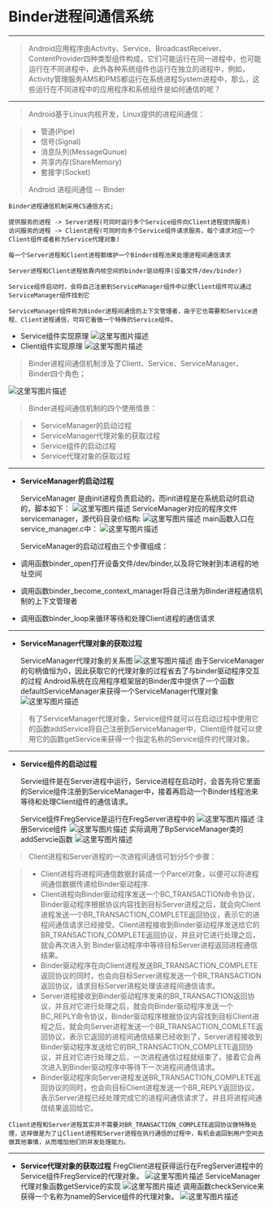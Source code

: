 # Binder进程间通信系统

------

> Android应用程序由Activity、Service、BroadcastReceiver、ContentProvider四种类型组件构成，它们可能运行在同一进程中，也可能运行在不同进程中，此外各种系统组件也运行在独立的进程中，例如，Activity管理服务AMS和PMS都运行在系统进程System进程中，那么，这些运行在不同进程中的应用程序和系统组件是如何通信的呢？

----------


> Android基于Linux内核开发，Linux提供的进程间通信：

> * 管道(Pipe)
> * 信号(Signal)
> * 消息队列(MessageQunue)
> * 共享内存(ShareMemory)
> * 套接字(Socket)
> 
> Android 进程间通信 -- Binder

    Binder进程通信机制采用CS通信方式;
    
    提供服务的进程 -> Server进程(可同时运行多个Service组件向Client进程提供服务)
    访问服务的进程 -> Client进程(可同时向多个Service组件请求服务，每个请求对应一个Client组件或者称为Service代理对象)
    
    每一个Server进程和Client进程都维护一个Binder线程池来处理进程间通信请求
    
    Server进程和Client进程依靠内核空间的binder驱动程序(设备文件/dev/binder)
    
    Service组件启动时，会将自己注册到ServiceManager组件中以便Client组件可以通过ServiceManager组件找到它
    
    ServiceManager组件称为Binder进程间通信的上下文管理者，由于它也需要和Service进程、Client进程通信，可将它看做一个特殊的Service组件。

 - Service组件实现原理
![这里写图片描述](https://img-blog.csdn.net/20180422221036591?watermark/2/text/aHR0cHM6Ly9ibG9nLmNzZG4ubmV0L2dsZW4xOTQz/font/5a6L5L2T/fontsize/400/fill/I0JBQkFCMA==/dissolve/70)
 - Client组件实现原理
![这里写图片描述](https://img-blog.csdn.net/20180422221103366?watermark/2/text/aHR0cHM6Ly9ibG9nLmNzZG4ubmV0L2dsZW4xOTQz/font/5a6L5L2T/fontsize/400/fill/I0JBQkFCMA==/dissolve/70)
 

> Binder进程间通信机制涉及了Client、Service、ServiceManager、Binder四个角色；

![这里写图片描述](https://img-blog.csdn.net/20180422205550107?watermark/2/text/aHR0cHM6Ly9ibG9nLmNzZG4ubmV0L2dsZW4xOTQz/font/5a6L5L2T/fontsize/400/fill/I0JBQkFCMA==/dissolve/70)

 

>  Binder进程间通信机制的四个使用情景：

> * ServiceManager的启动过程
> * ServiceManager代理对象的获取过程
> * Service组件的启动过程
> * Service代理对象的获取过程


----------


 - **ServiceManager的启动过程**

    ServiceManager 是由init进程负责启动的，而init进程是在系统启动时启动的，脚本如下：
![这里写图片描述](https://img-blog.csdn.net/20180422215728882?watermark/2/text/aHR0cHM6Ly9ibG9nLmNzZG4ubmV0L2dsZW4xOTQz/font/5a6L5L2T/fontsize/400/fill/I0JBQkFCMA==/dissolve/70)
ServiceManager对应的程序文件servicemanager，源代码目录价结构:
![这里写图片描述](https://img-blog.csdn.net/20180422220030878?watermark/2/text/aHR0cHM6Ly9ibG9nLmNzZG4ubmV0L2dsZW4xOTQz/font/5a6L5L2T/fontsize/400/fill/I0JBQkFCMA==/dissolve/70)
main函数入口在service_manager.c中：
![这里写图片描述](https://img-blog.csdn.net/20180422220220326?watermark/2/text/aHR0cHM6Ly9ibG9nLmNzZG4ubmV0L2dsZW4xOTQz/font/5a6L5L2T/fontsize/400/fill/I0JBQkFCMA==/dissolve/70)

    ServiceManager的启动过程由三个步骤组成：
- 调用函数binder_open打开设备文件/dev/binder,以及将它映射到本进程的地址空间
- 调用函数binder_become_context_manager将自己注册为Binder进程通信机制的上下文管理者
- 调用函数binder_loop来循环等待和处理Client进程的通信请求

    
   


----------
- **ServiceManager代理对象的获取过程**

    ServiceManager代理对象的关系图
    ![这里写图片描述](https://img-blog.csdn.net/20180422222037637?watermark/2/text/aHR0cHM6Ly9ibG9nLmNzZG4ubmV0L2dsZW4xOTQz/font/5a6L5L2T/fontsize/400/fill/I0JBQkFCMA==/dissolve/70)
    由于ServiceManager的句柄值恒为0，因此获取它的代理对象的过程省去了与binder驱动程序交互的过程
    Android系统在应用程序框架层的Binder库中提供了一个函数defaultServiceManager来获得一个ServiceManager代理对象
    ![这里写图片描述](https://img-blog.csdn.net/20180422222500208?watermark/2/text/aHR0cHM6Ly9ibG9nLmNzZG4ubmV0L2dsZW4xOTQz/font/5a6L5L2T/fontsize/400/fill/I0JBQkFCMA==/dissolve/70)
    

> 有了ServiceManager代理对象，Service组件就可以在启动过程中使用它的函数addService将自己注册到ServiceManager中，Client组件就可以使用它的函数getService来获得一个指定名称的Service组件的代理对象。


----------
- **Service组件的启动过程**

  Servie组件是在Server进程中运行，Service进程在启动时，会首先将它里面的Service组件注册到ServiceManager中，接着再启动一个Binder线程池来等待和处理Client组件的通信请求。
  
  Service组件FregService是运行在FregServer进程中的
  ![这里写图片描述](https://img-blog.csdn.net/20180422223933458?watermark/2/text/aHR0cHM6Ly9ibG9nLmNzZG4ubmV0L2dsZW4xOTQz/font/5a6L5L2T/fontsize/400/fill/I0JBQkFCMA==/dissolve/70)
 注册Service组件
 ![这里写图片描述](https://img-blog.csdn.net/20180422224146745?watermark/2/text/aHR0cHM6Ly9ibG9nLmNzZG4ubmV0L2dsZW4xOTQz/font/5a6L5L2T/fontsize/400/fill/I0JBQkFCMA==/dissolve/70)
 实际调用了BpServiceManager类的addServcie函数
 ![这里写图片描述](https://img-blog.csdn.net/20180422224325285?watermark/2/text/aHR0cHM6Ly9ibG9nLmNzZG4ubmV0L2dsZW4xOTQz/font/5a6L5L2T/fontsize/400/fill/I0JBQkFCMA==/dissolve/70)
 

> Client进程和Server进程的一次进程间通信可划分5个步骤：

 > * Client进程将进程间通信数据封装成一个Parcel对象，以便可以将进程间通信数据传递给Binder驱动程序.
 > * Client进程向Binder驱动程序发送一个BC_TRANSACTION命令协议，Binder驱动程序根据协议内容找到目标Server进程之后，就会向Client进程发送一个BR_TRANSACTION_COMPLETE返回协议，表示它的进程间通信请求已经接受。Client进程接收到Binder驱动程序发送给它的BR_TRANSACTION_COMPLETE返回协议，并且对它进行处理之后，就会再次进入到 Binder驱动程序中等待目标Server进程返回进程通信结果。
 > * Binder驱动程序在向Client进程发送BR_TRANSACTION_COMPLETE返回协议的同时，也会向目标Server进程发送一个BR_TRANSACTION返回协议，请求目标Server进程处理该进程间通信请求。
 > * Server进程接收到Binder驱动程序发来的BR_TRANSACTION返回协议，并且对它进行处理之后，就会向Binder驱动程序发送一个BC_REPLY命令协议，Binder驱动程序根据协议内容找到目标Client进程之后，就会向Server进程发送一个BR_TRANSACTION_COMLETE返回协议，表示它返回的进程间通信结果已经收到了，Server进程接收到Binder驱动程序发送给它的BR_TRANSACTION_COMPLETE返回协议，并且对它进行处理之后，一次进程通信过程就结束了，接着它会再次进入到Binder驱动程序中等待下一次进程间通信请求。
 > * Binder驱动程序向Server进程发送BR_TRANSACTION_COMPLETE返回协议的同时，也会向目标Client进程发送一个BR_REPLY返回协议，表示Server进程已经处理完成它的进程间通信请求了。并且将进程间通信结果返回给它。
 
 

    Client进程和Server进程其实并不需要对BR_TRANSACTION_COMPLETE返回协议做特殊处理，这样做是为了让Client进程和Server进程在执行通信的过程中，有机会返回到用户空间去做其他事情，从而增加他们的并发处理能力。


----------

- **Service代理对象的获取过程**
FregClient进程获得运行在FregServer进程中的Service组件FregService的代理对象。
![这里写图片描述](https://img-blog.csdn.net/20180422231619689?watermark/2/text/aHR0cHM6Ly9ibG9nLmNzZG4ubmV0L2dsZW4xOTQz/font/5a6L5L2T/fontsize/400/fill/I0JBQkFCMA==/dissolve/70)
ServiceManager代理对象函数getService的实现
![这里写图片描述](https://img-blog.csdn.net/20180422231858387?watermark/2/text/aHR0cHM6Ly9ibG9nLmNzZG4ubmV0L2dsZW4xOTQz/font/5a6L5L2T/fontsize/400/fill/I0JBQkFCMA==/dissolve/70)
调用函数checkService来获得一个名称为name的Service组件的代理对象。
![这里写图片描述](https://img-blog.csdn.net/20180422232101414?watermark/2/text/aHR0cHM6Ly9ibG9nLmNzZG4ubmV0L2dsZW4xOTQz/font/5a6L5L2T/fontsize/400/fill/I0JBQkFCMA==/dissolve/70)


    








